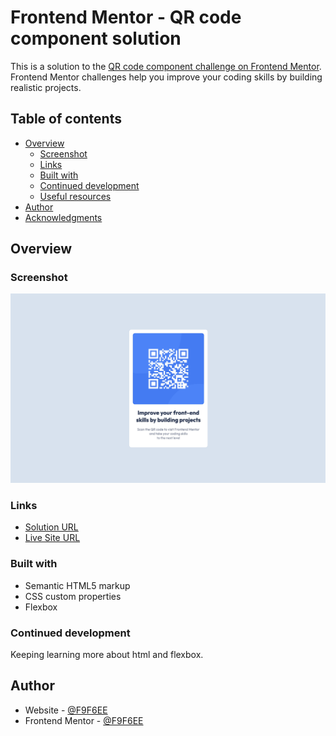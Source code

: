 # Frontend Mentor - QR code component solution

This is a solution to the [QR code component challenge on Frontend Mentor](https://www.frontendmentor.io/challenges/qr-code-component-iux_sIO_H). Frontend Mentor challenges help you improve your coding skills by building realistic projects.

## Table of contents

- [Overview](#overview)
  - [Screenshot](#screenshot)
  - [Links](#links)
  - [Built with](#built-with)
  - [Continued development](#continued-development)
  - [Useful resources](#useful-resources)
- [Author](#author)
- [Acknowledgments](#acknowledgments)

## Overview

### Screenshot

![](./screenshot.jpeg)

### Links

- [Solution URL](https://www.frontendmentor.io/solutions/qrcodecomponent-_Jzo2yXW1E)
- [Live Site URL](https://qr-code-component-rouge-five.vercel.app)

### Built with

- Semantic HTML5 markup
- CSS custom properties
- Flexbox

### Continued development

Keeping learning more about html and flexbox.

## Author

- Website - [@F9F6EE](https://github.com/F9F6EE)
- Frontend Mentor - [@F9F6EE](https://www.frontendmentor.io/profile/F9F6EE)
